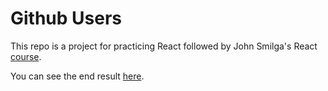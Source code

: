 # Github Users

This repo is a project for practicing React followed by John Smilga's React [course](https://www.udemy.com/course/react-tutorial-and-projects-course/).

You can see the end result [here](https://mahdi-github-users.netlify.app/).
